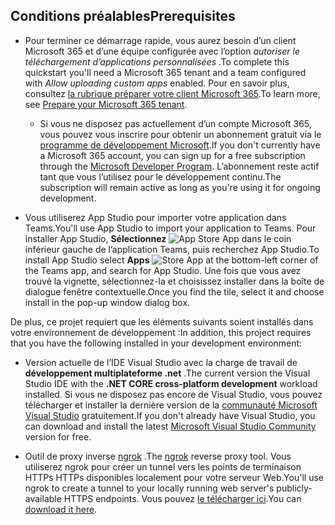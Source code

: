 ## <a name="prerequisites"></a><span data-ttu-id="0a3e8-101">Conditions préalables</span><span class="sxs-lookup"><span data-stu-id="0a3e8-101">Prerequisites</span></span>

- <span data-ttu-id="0a3e8-102">Pour terminer ce démarrage rapide, vous aurez besoin d’un client Microsoft 365 et d’une équipe configurée avec l’option *autoriser le téléchargement d’applications personnalisées* .</span><span class="sxs-lookup"><span data-stu-id="0a3e8-102">To complete this quickstart you'll need a Microsoft 365 tenant and a team configured with *Allow uploading custom apps* enabled.</span></span> <span data-ttu-id="0a3e8-103">Pour en savoir plus, consultez [la rubrique préparer votre client Microsoft 365](~/concepts/build-and-test/prepare-your-o365-tenant.md).</span><span class="sxs-lookup"><span data-stu-id="0a3e8-103">To learn more, see [Prepare your Microsoft 365 tenant](~/concepts/build-and-test/prepare-your-o365-tenant.md).</span></span>
  - <span data-ttu-id="0a3e8-104">Si vous ne disposez pas actuellement d’un compte Microsoft 365, vous pouvez vous inscrire pour obtenir un abonnement gratuit via le [programme de développement Microsoft](https://developer.microsoft.com/en-us/microsoft-365/dev-program).</span><span class="sxs-lookup"><span data-stu-id="0a3e8-104">If you don't currently have a Microsoft 365 account, you can sign up for a free subscription through the [Microsoft Developer Program](https://developer.microsoft.com/en-us/microsoft-365/dev-program).</span></span> <span data-ttu-id="0a3e8-105">L’abonnement reste actif tant que vous l’utilisez pour le développement continu.</span><span class="sxs-lookup"><span data-stu-id="0a3e8-105">The subscription will remain active as long as you're using it for ongoing development.</span></span>

- <span data-ttu-id="0a3e8-106">Vous utiliserez App Studio pour importer votre application dans Teams.</span><span class="sxs-lookup"><span data-stu-id="0a3e8-106">You'll use App Studio to import your application to Teams.</span></span> <span data-ttu-id="0a3e8-107">Pour installer App Studio, **Sélectionnez** ![ App Store App ](~/assets/images/tab-images/storeApp.png) dans le coin inférieur gauche de l’application Teams, puis recherchez App Studio.</span><span class="sxs-lookup"><span data-stu-id="0a3e8-107">To install App Studio select **Apps** ![Store App](~/assets/images/tab-images/storeApp.png) at the bottom-left corner of the Teams app, and search for App Studio.</span></span> <span data-ttu-id="0a3e8-108">Une fois que vous avez trouvé la vignette, sélectionnez-la et choisissez installer dans la boîte de dialogue fenêtre contextuelle.</span><span class="sxs-lookup"><span data-stu-id="0a3e8-108">Once you find the tile, select it and choose install in the pop-up window dialog box.</span></span>

<span data-ttu-id="0a3e8-109">De plus, ce projet requiert que les éléments suivants soient installés dans votre environnement de développement :</span><span class="sxs-lookup"><span data-stu-id="0a3e8-109">In addition, this project requires that you have the following installed in your development environment:</span></span>

- <span data-ttu-id="0a3e8-110">Version actuelle de l’IDE Visual Studio avec la charge de travail de **développement multiplateforme .net** .</span><span class="sxs-lookup"><span data-stu-id="0a3e8-110">The current version the Visual Studio IDE with the **.NET CORE cross-platform development** workload installed.</span></span> <span data-ttu-id="0a3e8-111">Si vous ne disposez pas encore de Visual Studio, vous pouvez télécharger et installer la dernière version de la [communauté Microsoft Visual Studio](https://visualstudio.microsoft.com/downloads) gratuitement.</span><span class="sxs-lookup"><span data-stu-id="0a3e8-111">If you don't already have Visual Studio, you can download and install the latest [Microsoft Visual Studio Community](https://visualstudio.microsoft.com/downloads) version for free.</span></span>

- <span data-ttu-id="0a3e8-112">Outil de proxy inverse [ngrok](https://ngrok.com) .</span><span class="sxs-lookup"><span data-stu-id="0a3e8-112">The [ngrok](https://ngrok.com) reverse proxy tool.</span></span> <span data-ttu-id="0a3e8-113">Vous utiliserez ngrok pour créer un tunnel vers les points de terminaison HTTPs HTTPs disponibles localement pour votre serveur Web.</span><span class="sxs-lookup"><span data-stu-id="0a3e8-113">You'll use ngrok to create a tunnel to your locally running web server's publicly-available HTTPS endpoints.</span></span> <span data-ttu-id="0a3e8-114">Vous pouvez [le télécharger ici](https://ngrok.com/download).</span><span class="sxs-lookup"><span data-stu-id="0a3e8-114">You can [download it here](https://ngrok.com/download).</span></span>

